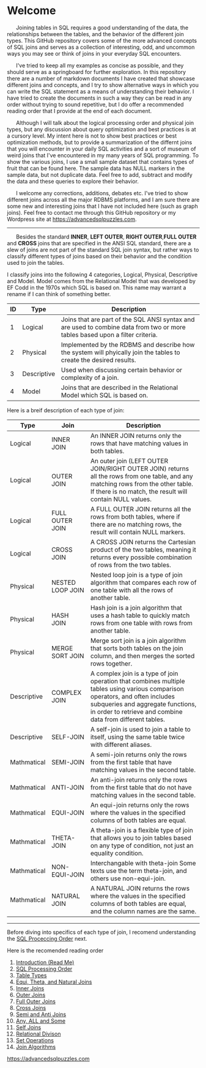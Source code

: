 # Welcome

&nbsp;&nbsp;&nbsp;&nbsp;&nbsp;&nbsp;Joining tables in SQL requires a good understanding of the data, the relationships between the tables, and the behavior of the different join types.  This GitHub repository covers some of the more advanced concepts of SQL joins and serves as a collection of interesting, odd, and uncommon ways you may see or think of joins in your everyday SQL encounters.  

&nbsp;&nbsp;&nbsp;&nbsp;&nbsp;&nbsp;I've tried to keep all my examples as concise as possible, and they should serve as a springboard for further exploration.  In this repository there are a number of markdown documents I have created that showcase different joins and concepts, and I try to show alternative ways in which you can write the SQL statement as a means of understanding their behavior.  I have tried to create the documents in such a way they can be read in any order without trying to sound repetitive, but I do offer a recommended reading order that I provide at the end of each document.

&nbsp;&nbsp;&nbsp;&nbsp;&nbsp;&nbsp;Although I will talk about the logical processing order and physical join types, but any discussion about query optimization and best practices is at a cursory level. My intent here is not to show best practices or best optimization methods, but to provide a summarization of the differnt joins that you will encounter in your daily SQL activities and a sort of museum of weird joins that I've encountered in my many years of SQL programming.  To show the various joins, I use a small sample dataset that contains types of fruit that can be found here.  The sample data has NULL markers in the sample data, but not duplicate data.  Feel free to add, subtract and modify the data and these queries to explore their behavior.

&nbsp;&nbsp;&nbsp;&nbsp;&nbsp;&nbsp;I welcome any corrections, additions, debates etc. I've tried to show different joins across all the major RDBMS platforms, and I am sure there are some new and interesting joins that I have not included here (such as graph joins).  Feel free to contact me through this GitHub repository or my Wordpress site at https://advancedsqlpuzzles.com.  

-----

&nbsp;&nbsp;&nbsp;&nbsp;&nbsp;&nbsp;Besides the standard **INNER**, **LEFT OUTER**, **RIGHT OUTER**,**FULL OUTER** and **CROSS** joins that are specified in the ANSI SQL standard, there are a slew of joins are not part of the standard SQL join syntax, but rather ways to classify different types of joins based on their behavior and the condition used to join the tables.  

I classify joins into the following 4 categories, Logical, Physical, Descriptive and Model.  Model comes from the Relational Model that was developed by EF Codd in the 1970s which SQL is based on.  This name may warrant a rename if I can think of something better.


| ID |     Type     |                                                           Description                                                          |
|----|--------------|--------------------------------------------------------------------------------------------------------------------------------|
|  1 |  Logical     |  Joins that are part of the SQL ANSI syntax and are used to combine data from two or more tables based upon a filter criteria. |
|  2 |  Physical    |  Implemented by the RDBMS and describe how the system will phyically join the tables to create the desired results.            |
|  3 |  Descriptive |  Used when discussing certain behavior or complexity of a join.                                                                |
|  4 |  Model       |  Joins that are described in the Relational Model which SQL is based on.                                                       |


Here is a breif description of each type of join:

|  Type         |       Join       |                                                                                                              Description                                                                                                              |
|---------------|------------------|---------------------------------------------------------------------------------------------------------------------------------------------------------------------------------------------------------------------------------------|
|  Logical      | INNER JOIN       |  An INNER JOIN returns only the rows that have matching values in both tables.                                                                                                                                                        |
|  Logical      | OUTER JOIN       |  An outer join (LEFT OUTER JOIN/RIGHT OUTER JOIN) returns all the rows from one table, and any matching rows from the other table. If there is no match, the result will contain NULL values.                                         |
|  Logical      | FULL OUTER JOIN  |  A FULL OUTER JOIN returns all the rows from both tables, where if there are no matching rows, the result will contain NULL markers.                                                                                                  |
|  Logical      | CROSS JOIN       |  A CROSS JOIN returns the Cartesian product of the two tables, meaning it returns every possible combination of rows from the two tables.                                                                                             |
|  Physical     | NESTED LOOP JOIN |  Nested loop join is a type of join algorithm that compares each row of one table with all the rows of another table.                                                                                                                 |
|  Physical     | HASH JOIN        |  Hash join is a join algorithm that uses a hash table to quickly match rows from one table with rows from another table.                                                                                                              |
|  Physical     | MERGE SORT JOIN  |  Merge sort join is a join algorithm that sorts both tables on the join column, and then merges the sorted rows together.                                                                                                             |
|  Descriptive  | COMPLEX JOIN     |  A complex join is a type of join operation that combines multiple tables using various comparison operators, and often includes subqueries and aggregate functions, in order to retrieve and combine data from different tables.     |
|  Descriptive  | SELF-JOIN        |  A self-join is used to join a table to itself, using the same table twice with different aliases.                                                                                                                                    |
|  Mathmatical  | SEMI-JOIN        |  A semi-join returns only the rows from the first table that have matching values in the second table.                                                                                                                                |
|  Mathmatical  | ANTI-JOIN        |  An anti-join returns only the rows from the first table that do not have matching values in the second table.                                                                                                                        |
|  Mathmatical  | EQUI-JOIN        |  An equi-join returns only the rows where the values in the specified columns of both tables are equal.                                                                                                                               |
|  Mathmatical  | THETA-JOIN       |  A theta-join is a flexible type of join that allows you to join tables based on any type of condition, not just an equality condition.                                                                                               |
|  Mathmatical  | NON-EQUI-JOIN    |  Interchangable with theta-join  Some texts use the term theta-join, and others use non-equi-join.                                                                                                                                    |
|  Mathmatical  | NATURAL JOIN     |  A NATURAL JOIN returns the rows where the values in the specified columns of both tables are equal, and the column names are the same.                                                                                               |

----

Before diving into specifics of each type of join, I recomend understanding the [SQL Proceccing Order](SQL%Proceccing%Order%.md) next.

Here is the recomended reading order

1. [Introduction (Read Me)](01%20-%20Introduction.md)
2. [SQL Processing Order](02%20-%20SQL%20Processing%Order.md)
3. [Table Types](03%20-%20Table%20Types.md)
4. [Equi, Theta, and Natural Joins](04%20-%20Equi,%20Theta,%20and%20Natural%20Joins.md)
5. [Inner Joins](05%20-%20Inner%20Joins.md)
6. [Outer Joins](06%20-%20Outer%20Joins.md)
7. [Full Outer Joins](07%20-%20Full%20Outer%20Joins.md)
8. [Cross Joins](08%20-%20Cross%20Joins.md)
9. [Semi and Anti Joins](09%20-%20Semi%20and%20Anti%20Joins.md)
10. [Any, ALL and Some](10%20-%20Any,%20ALL%20and%20Some.md)
11. [Self Joins](11%20-%20Self%20Joins.md)
12. [Relational Divison](12%20-%20Relational%20Divison.md)
13. [Set Operations](13%20-%20Set%20Operations.md)
14. [Join Algorithms](14%20-%20Join%20Algorithms.md)

https://advancedsqlpuzzles.com
